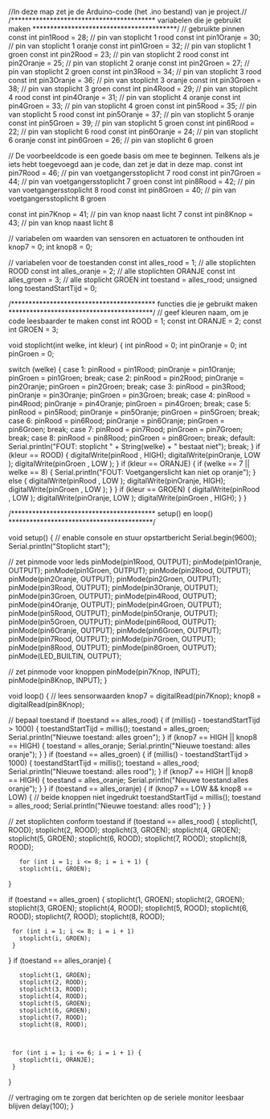 //In deze map zet je de Arduino-code (het .ino bestand) van je project.//
 /*****************************************
    variabelen die je gebruikt maken
  *****************************************/
 // gebruikte pinnen
 const int pin1Rood   = 28; // pin van stoplicht 1 rood
 const int pin1Oranje = 30; // pin van stoplicht 1 oranje
 const int pin1Groen  = 32; // pin van stoplicht 1 groen
 const int pin2Rood   = 23; // pin van stoplicht 2 rood
 const int pin2Oranje = 25; // pin van stoplicht 2 oranje
 const int pin2Groen  = 27; // pin van stoplicht 2 groen
 const int pin3Rood   = 34; // pin van stoplicht 3 rood
 const int pin3Oranje = 36; // pin van stoplicht 3 oranje
 const int pin3Groen  = 38; // pin van stoplicht 3 groen
 const int pin4Rood   = 29; // pin van stoplicht 4 rood
 const int pin4Oranje = 31; // pin van stoplicht 4 oranje
 const int pin4Groen  = 33; // pin van stoplicht 4 groen
 const int pin5Rood   = 35; // pin van stoplicht 5 rood
 const int pin5Oranje = 37; // pin van stoplicht 5 oranje
 const int pin5Groen  = 39; // pin van stoplicht 5 groen
 const int pin6Rood   = 22; // pin van stoplicht 6 rood
 const int pin6Oranje = 24; // pin van stoplicht 6 oranje
 const int pin6Groen  = 26; // pin van stoplicht 6 groen

// De voorbeeldcode is een goede basis om mee te beginnen. Telkens als je iets hebt toegevoegd aan je code, dan zet je dat in deze map. 
 const int pin7Rood  = 46; // pin van voetgangersstoplicht 7 rood
 const int pin7Groen = 44; // pin van voetgangersstoplicht 7 groen
 const int pin8Rood  = 42; // pin van voetgangersstoplicht 8 rood
 const int pin8Groen = 40; // pin van voetgangersstoplicht 8 groen

 const int pin7Knop  = 41; // pin van knop naast licht 7
 const int pin8Knop  = 43; // pin van knop naast licht 8

 // variabelen om waarden van sensoren en actuatoren te onthouden
 int knop7 = 0;
 int knop8 = 0;

 // variabelen voor de toestanden
 const int alles_rood = 1; // alle stoplichten ROOD
 const int alles_oranje = 2; // alle stoplichten ORANJE
 const int alles_groen = 3; // alle stoplicht GROEN
 int toestand = alles_rood;
 unsigned long toestandStartTijd = 0;

 /*****************************************
    functies die je gebruikt maken
  *****************************************/
 // geef kleuren naam, om je code leesbaarder te maken
 const int ROOD   = 1;
 const int ORANJE = 2;
 const int GROEN  = 3;

 void stoplicht(int welke, int kleur) {
   int pinRood   = 0;
   int pinOranje = 0;
   int pinGroen  = 0;

   switch (welke) {
     case 1:
       pinRood   = pin1Rood;
       pinOranje = pin1Oranje;
       pinGroen  = pin1Groen;
       break;
     case 2:
       pinRood   = pin2Rood;
       pinOranje = pin2Oranje;
       pinGroen  = pin2Groen;
       break;
     case 3:
       pinRood   = pin3Rood;
       pinOranje = pin3Oranje;
       pinGroen  = pin3Groen;
       break;
     case 4:
       pinRood   = pin4Rood;
       pinOranje = pin4Oranje;
       pinGroen  = pin4Groen;
       break;
     case 5:
       pinRood   = pin5Rood;
       pinOranje = pin5Oranje;
       pinGroen  = pin5Groen;
       break;
     case 6:
       pinRood   = pin6Rood;
       pinOranje = pin6Oranje;
       pinGroen  = pin6Groen;
       break;
     case 7:
       pinRood   = pin7Rood;
       pinGroen  = pin7Groen;
       break;
     case 8:
       pinRood   = pin8Rood;
       pinGroen  = pin8Groen;
       break;
     default:
       Serial.println("FOUT: stoplicht " + String(welke) + " bestaat niet");
       break;
   }
   if (kleur ==  ROOD) {
     digitalWrite(pinRood  , HIGH);
     digitalWrite(pinOranje, LOW );
     digitalWrite(pinGroen , LOW );
   }
   if (kleur ==  ORANJE) {
     if (welke == 7 || welke == 8) {
       Serial.println("FOUT: Voetgangerslicht kan niet op oranje");
     } else {
       digitalWrite(pinRood  , LOW );
       digitalWrite(pinOranje, HIGH);
       digitalWrite(pinGroen , LOW );
     }
   }
   if (kleur ==  GROEN) {
     digitalWrite(pinRood  , LOW );
     digitalWrite(pinOranje, LOW );
     digitalWrite(pinGroen , HIGH);
   }
 }

 /*****************************************
    setup() en loop()
  *****************************************/

 void setup() {
   // enable console en stuur opstartbericht
   Serial.begin(9600);
   Serial.println("Stoplicht start");

   // zet pinmode voor leds
   pinMode(pin1Rood, OUTPUT);
   pinMode(pin1Oranje, OUTPUT);
   pinMode(pin1Groen, OUTPUT);
   pinMode(pin2Rood, OUTPUT);
   pinMode(pin2Oranje, OUTPUT);
   pinMode(pin2Groen, OUTPUT);
   pinMode(pin3Rood, OUTPUT);
   pinMode(pin3Oranje, OUTPUT);
   pinMode(pin3Groen, OUTPUT);
   pinMode(pin4Rood, OUTPUT);
   pinMode(pin4Oranje, OUTPUT);
   pinMode(pin4Groen, OUTPUT);
   pinMode(pin5Rood, OUTPUT);
   pinMode(pin5Oranje, OUTPUT);
   pinMode(pin5Groen, OUTPUT);
   pinMode(pin6Rood, OUTPUT);
   pinMode(pin6Oranje, OUTPUT);
   pinMode(pin6Groen, OUTPUT);
   pinMode(pin7Rood, OUTPUT);
   pinMode(pin7Groen, OUTPUT);
   pinMode(pin8Rood, OUTPUT);
   pinMode(pin8Groen, OUTPUT);
   pinMode(LED_BUILTIN, OUTPUT);

   // zet pinmode voor knoppen
   pinMode(pin7Knop, INPUT);
   pinMode(pin8Knop, INPUT);
 }

 void loop() {
   // lees sensorwaarden
   knop7 = digitalRead(pin7Knop);
   knop8 = digitalRead(pin8Knop);

   // bepaal toestand
   if (toestand == alles_rood) {
     if (millis() - toestandStartTijd > 1000) {
       toestandStartTijd = millis();
       toestand = alles_groen;
       Serial.println("Nieuwe toestand: alles groen");
     }
     if (knop7 == HIGH || knop8 == HIGH) {
       toestand = alles_oranje;
       Serial.println("Nieuwe toestand: alles oranje");
     }
   }
   if (toestand == alles_groen) {
     if (millis() - toestandStartTijd > 1000) {
       toestandStartTijd = millis();
       toestand = alles_rood;
       Serial.println("Nieuwe toestand: alles rood");
     }
     if (knop7 == HIGH || knop8 == HIGH) {
       toestand = alles_oranje;
       Serial.println("Nieuwe toestand:alles oranje");
     }
   }
   if (toestand == alles_oranje) {
     if (knop7 == LOW && knop8 == LOW) { // beide knoppen niet ingedrukt
       toestandStartTijd = millis();
       toestand = alles_rood;
       Serial.println("Nieuwe toestand: alles rood");
     }
   }

   // zet stoplichten conform toestand
   if (toestand == alles_rood) {
       stoplicht(1, ROOD);
       stoplicht(2, ROOD);
       stoplicht(3, GROEN);
       stoplicht(4, GROEN);
       stoplicht(5, GROEN);
       stoplicht(6, ROOD);
       stoplicht(7, ROOD);
       stoplicht(8, ROOD);

       for (int i = 1; i <= 8; i = i + 1) {
       stoplicht(i, GROEN);
   }
   
   if (toestand == alles_groen) {
       stoplicht(1, GROEN);
       stoplicht(2, GROEN);
       stoplicht(3, GROEN);
       stoplicht(4, ROOD);
       stoplicht(5, ROOD);
       stoplicht(6, ROOD);
       stoplicht(7, ROOD);
       stoplicht(8, ROOD);
     
 
     
     
     for (int i = 1; i <= 8; i = i + 1) 
       stoplicht(i, GROEN);
     }
   }
   if (toestand == alles_oranje) {

       stoplicht(1, GROEN);
       stoplicht(2, ROOD);
       stoplicht(3, ROOD);
       stoplicht(4, ROOD);
       stoplicht(5, GROEN);
       stoplicht(6, GROEN);
       stoplicht(7, ROOD);
       stoplicht(8, ROOD);


    
     for (int i = 1; i <= 6; i = i + 1) {
       stoplicht(i, ORANJE);
     }
   }

   // vertraging om te zorgen dat berichten op de seriele monitor leesbaar blijven
   delay(100);
 }
